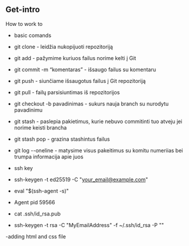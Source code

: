 ## Get-intro
How to work to

- basic comands

- git clone - leidžia nukopijuoti repozitoriją
- git add - pažymime kuriuos failus norime kelti į Git
- git commit -m “komentaras” - išsaugo failus su komentaru
- git push - siunčiame išsaugotus failus į Git repozitoriją
- git  pull - failų parsisiuntimas iš repozitorijos
- git checkout -b pavadinimas - sukurs nauja branch su nurodytu pavadinimu
- git stash - paslepia pakietimus, kurie nebuvo commitinti tuo atveju jei norime keisti brancha
- git stash pop - grazina stashintus failus
- git log --oneline - matysime visus pakeitimus su komitu numeriias bei trumpa informacija apie juos




- ssh key

- ssh-keygen -t ed25519 -C "your_email@example.com"
- eval "$(ssh-agent -s)"
- Agent pid 59566
- cat .ssh/id_rsa.pub



- ssh-keygen -t rsa -C "MyEmailAddress" -f ~/.ssh/id_rsa -P ""



-adding html and css file
